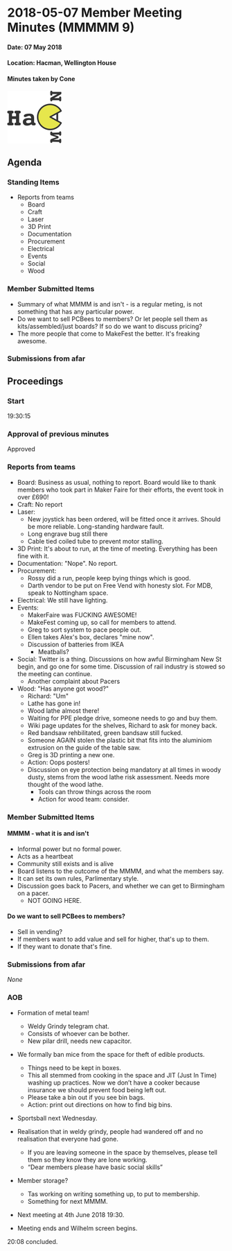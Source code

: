 # 2018-05-07 Member Meeting Minutes (MMMMM 9)
#### Date: 07 May 2018
#### Location: Hacman, Wellington House
#### Minutes taken by Cone
![](https://raw.githubusercontent.com/HACManchester/Branding/master/Logos/PNG/126/hackspace-dgrey.png)
## Agenda 
### Standing Items
* Reports from teams
  * Board
  * Craft
  * Laser
  * 3D Print
  * Documentation
  * Procurement
  * Electrical
  * Events
  * Social
  * Wood

### Member Submitted Items
* Summary of what MMMM is and isn't - is a regular meting, is not something that has any particular power.
* Do we want to sell PCBees to members? Or let people sell them as kits/assembled/just boards? If so do we want to discuss pricing?
* The more people that come to MakeFest the better. It's freaking awesome.

### Submissions from afar 

## Proceedings
### Start
19:30:15
### Approval of previous minutes
Approved
### Reports from teams
* Board: Business as usual, nothing to report. Board would like to thank members who took part in Maker Faire for their efforts, the event took in over £690!
* Craft: No report
* Laser:
  * New joystick has been ordered, will be fitted once it arrives. Should be more reliable. Long-standing hardware fault.
  * Long engrave bug still there
  * Cable tied coiled tube to prevent motor stalling.
* 3D Print: It's about to run, at the time of meeting. Everything has been fine with it.
* Documentation: "Nope". No report.
* Procurement:
  * Rossy did a run, people keep bying things which is good. 
  * Darth vendor to be put on Free Vend with honesty slot. For MDB, speak to Nottingham space. 
* Electrical: We still have lighting.
* Events:
  * MakerFaire was FUCKING AWESOME!
  * MakeFest coming up, so call for members to attend. 
  * Greg to sort system to pace people out.
  * Ellen takes Alex's box, declares "mine now".
  * Discussion of batteries from IKEA
    * Meatballs?
* Social: Twitter is a thing. Discussions on how awful Birmingham New St begin, and go one for some time. Discussion of rail industry is stowed so the meeting can continue.
  * Another complaint about Pacers
* Wood: "Has anyone got wood?"
  * Richard: "Um"
  * Lathe has gone in!
  * Wood lathe almost there!
  * Waiting for PPE pledge drive, someone needs to go and buy them.
  * Wiki page updates for the shelves, Richard to ask for money back. 
  * Red bandsaw rehbilitated, green bandsaw still fucked. 
  * Someone AGAIN stolen the plastic bit that fits into the aluminiom extrusion on the guide of the table saw. 
  * Greg is 3D printing a new one.
  * Action: Oops posters!
  * Discussion on eye protection being mandatory at all times in woody dusty, stems from the wood lathe risk assessment. Needs more thought of the wood lathe. 
    * Tools can throw things across the room
    * Action for wood team: consider.
  

### Member Submitted Items
#### MMMM - what it is and isn't 
  * Informal power but no formal power.
  * Acts as a heartbeat
  * Community still exists and is alive
  * Board listens to the outcome of the MMMM, and what the members say. 
  * It can set its own rules, Parlimentary style. 
  * Discussion goes back to Pacers, and whether we can get to Birmingham on a pacer.
    * NOT GOING HERE.
#### Do we want to sell PCBees to members?
  * Sell in vending? 
  * If members want to add value and sell for higher, that's up to them. 
  * If they want to donate that's fine. 
### Submissions from afar
_None_
### AOB

* Formation of metal team!
  * Weldy Grindy telegram chat. 
  * Consists of whoever can be bother.
  * New pilar drill, needs new capacitor.


* We formally ban mice from the space for theft of edible products. 
  * Things need to be kept in boxes. 
  * This all stemmed from cooking in the space and JIT (Just In Time) washing up practices. Now we don’t have a cooker because insurance we should prevent food being left out. 
  * Please take a bin out if you see bin bags. 
  * Action: print out directions on how to find big bins. 

* Sportsball next Wednesday. 

* Realisation that in weldy grindy, people had wandered off and no realisation that everyone had gone. 
  * If you are leaving someone in the space by themselves, please tell them so they know they are lone working. 
  * “Dear members please have basic social skills”

* Member storage? 
  * Tas working on writing something up, to put to membership. 
  * Something for next MMMM.

* Next meeting at 4th June 2018 19:30.

* Meeting ends and Wilhelm screen begins.

20:08 concluded.

